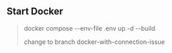 ## Start Docker
> docker compose --env-file .env up -d --build
> 
> 
> change to branch docker-with-connection-issue